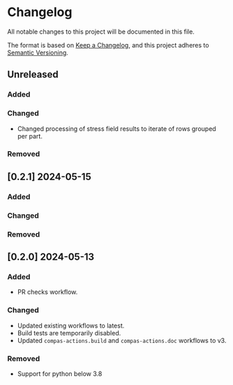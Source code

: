 # Changelog

All notable changes to this project will be documented in this file.

The format is based on [Keep a Changelog](https://keepachangelog.com/en/1.0.0/),
and this project adheres to [Semantic Versioning](https://semver.org/spec/v2.0.0.html).

## Unreleased

### Added

### Changed

* Changed processing of stress field results to iterate of rows grouped per part.

### Removed


## [0.2.1] 2024-05-15

### Added

### Changed

### Removed


## [0.2.0] 2024-05-13

### Added

* PR checks workflow.

### Changed

* Updated existing workflows to latest.
* Build tests are temporarily disabled.
* Updated `compas-actions.build` and `compas-actions.doc` workflows to v3.

### Removed

* Support for python below 3.8
